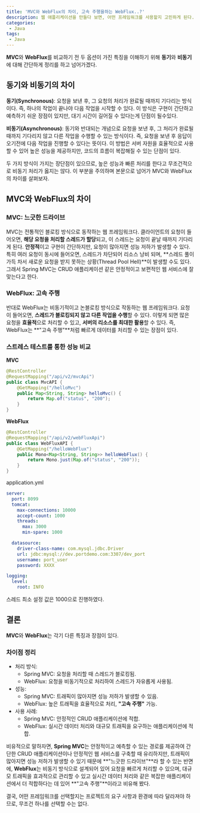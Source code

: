 ```yaml
---
title: 'MVC와 WebFlux의 차이, 고속 주행을하는 WebFlux..?'
description: 웹 애플리케이션을 만들다 보면, 어떤 프레임워크를 사용할지 고민하게 된다. 특히 Spring Framework의 두 가지 대표적인 옵션인 Spring MVC와 WebFlux는 서로 다른 접근 방식을 가지고 있는데, 오늘은 이 두 프레임워크의 차이점을 살펴보면서, WebFlux가 왜 "고속 주행"을 할 수 있는지 알아보려고 한다.
categories:
 - Java
tags:
 - Java
---
```

**MVC**와 **WebFlux**를 비교하기 전 두 옵션이 가진 특징을 이해하기 위해 **동기**와 **비동기**에 대해 간단하게 정리를 하고 넘어가겠다.

## 동기와 비동기의 차이

**동기(Synchronous)**: 요청을 보낸 후, 그 요청의 처리가 완료될 때까지 기다리는 방식이다. 즉, 하나의 작업이 끝나야 다음 작업을 시작할 수 있다. 이 방식은 구현이 간단하고 예측하기 쉬운 장점이 있지만, 대기 시간이 길어질 수 있다는게 단점이 될수있다.

**비동기(Asynchronous)**: 동기와 반대되는 개념으로 요청을 보낸 후, 그 처리가 완료될 때까지 기다리지 않고 다른 작업을 수행할 수 있는 방식이다. 즉, 요청을 보낸 후 응답이 오기전에 다음 작업을 진행할 수 있다는 뜻이다. 이 방법은 서버 자원을 효율적으로 사용할 수 있어 높은 성능을 제공하지만, 코드의 흐름이 복잡해질 수 있는 단점이 있다.

두 가지 방식이 가지는 장단점이 있으므로, 높은 성능과 빠른 처리를 한다고 무조건적으로 비동기 처리가 옳지는 않다. 이 부분을 주의하며 본문으로 넘어가 MVC와 WebFlux의 차이를 살펴보자.


## MVC와 WebFlux의 차이
### MVC: 느긋한 드라이브
MVC는 전통적인 블로킹 방식으로 동작하는 웹 프레임워크다. 클라이언트의 요청이 들어오면, **해당 요청을 처리할 스레드가 할당**되고, 이 스레드는 요청이 끝날 때까지 기다리게 된다. **안정적**이고 구현이 간단하지만, 요청이 많아지면 성능 저하가 발생할 수 있다. 특히 여러 요청이 동시에 들어오면, 스레드가 차단되어 리소스 낭비 되며, **스레드 풀이 가득 차서 새로운 요청을 받지 못하는 상황(Thread Pool Hell)**이 발생할 수도 있다. 그래서 Spring MVC는 CRUD 애플리케이션 같은 안정적이고 보편적인 웹 서비스에 잘 맞는다고 한다.

### WebFlux: 고속 주행
반대로 WebFlux는 비동기적이고 논블로킹 방식으로 작동하는 웹 프레임워크다. 요청이 들어오면, **스레드가 블로킹되지 않고 다른 작업을 수행**할 수 있다. 이렇게 되면 많은 요청을 **효율적**으로 처리할 수 있고, **서버의 리소스를 최대한 활용**할 수 있다. 즉, WebFlux는 **"고속 주행"**처럼 빠르게 데이터를 처리할 수 있는 장점이 있다.

### 스트레스 테스트를 통한 성능 비교

**MVC**
```java
@RestController
@RequestMapping("/api/v2/mvcApi")
public class MvcAPI {
    @GetMapping("/helloMvc")
    public Map<String, String> helloMvc() {
        return Map.of("status", "200");
    }
}
```

**WebFlux**
```java
@RestController
@RequestMapping("/api/v2/webFluxApi")
public class WebFluxAPI {
    @GetMapping("/helloWebFlux")
    public Mono<Map<String, String>> helloWebFlux() {
        return Mono.just(Map.of("status", "200"));
    }
}
```

application.yml
```yml
server:
  port: 8099
  tomcat:
    max-connections: 10000
    accept-count: 1000
    threads:
      max: 3000
      min-spare: 1000

  datasource:
    driver-class-name: com.mysql.jdbc.Driver
    url: jdbc:mysql://dev.portdemo.com:3307/dev_port
    username: port_user
    password: XXXX

logging:
  level:
    root: INFO
```

스레드 최소 설정 값은 1000으로 진행하였다.

## 결론
**MVC**와 **WebFlux**는 각기 다른 특징과 장점이 있다.

### 차이점 정리

- 처리 방식:
    - Spring MVC: 요청을 처리할 때 스레드가 블로킹됨.
    - WebFlux: 요청을 비동기적으로 처리하여 스레드가 자유롭게 사용됨.
- 성능:
    - Spring MVC: 트래픽이 많아지면 성능 저하가 발생할 수 있음.
    - WebFlux: 높은 트래픽을 효율적으로 처리, **"고속 주행"** 가능.
- 사용 사례:
    - Spring MVC: 안정적인 CRUD 애플리케이션에 적합.
    - WebFlux: 실시간 데이터 처리와 대규모 트래픽을 요구하는 애플리케이션에 적합.

비유적으로 말하자면, **Spring MVC**는 안정적이고 예측할 수 있는 경로를 제공하여 간단한 CRUD 애플리케이션이나 안정적인 웹 서비스를 구축할 때 유리하지만, 트래픽이 많아지면 성능 저하가 발생할 수 있기 때문에 **"느긋한 드라이브"**라 할 수 있는 반면에, **WebFlux**는 비동기 방식으로 설계되어 있어 요청을 빠르게 처리할 수 있으며, 대규모 트래픽을 효과적으로 관리할 수 있고 실시간 데이터 처리와 같은 복잡한 애플리케이션에서 더 적합하다는 데 있어 **"고속 주행"**이라고 비유해 봤다.

결국, 어떤 프레임워크를 선택할지는 프로젝트의 요구 사항과 환경에 따라 달라져야 하므로, 무조건 하나를 선택할 수는 없다.